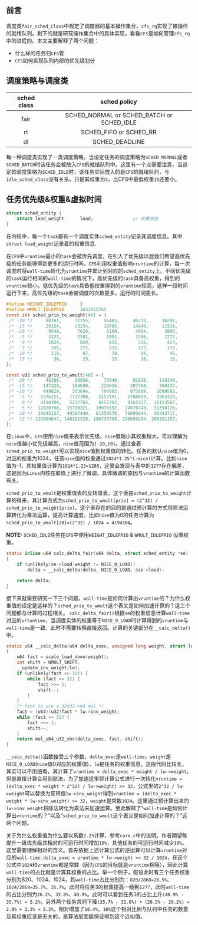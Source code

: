 <!-- CFS（二）CFS优先级 -->

## 前言

调度类`fair_sched_class`中规定了调度器的基本操作集合，`cfs_rq`实现了被操作的就绪队列。剩下的就是研究操作集合中的具体实现，看看`CFS`是如何管理`cfs_rq`中的进程的。本文主要解释了两个问题：
- 什么样的任务归`CFS`管
- `CFS`如何实现队列内部的优先级划分

## 调度策略与调度类

| sched class |               sched policy                |
| :---------: | :---------------------------------------: |
|    fair     | SCHED_NORMAL or SCHED_BATCH or SCHED_IDLE |
|     rt      |          SCHED_FIFO or SCHED_RR           |
|     dl      |              SCHED_DEADLINE               |

每一种调度类实现了一类调度策略。当设定任务的调度策略为`SCHED_NORMAL`或者`SCHED_BATCH`时该任务会被放入`CFS`的就绪队列中。这里有一个点需要注意，当设定的调度策略为`SCHED_IDLE`时，该任务实际放入的是`CFS`的就绪队列，与`idle_sched_class`没有关系。只是其权重为`3`，比CFS中最低权重`15`还要小。

## 任务优先级&权重&虚拟时间

```c
struct sched_entity {
    struct load_weight		load;               // 权重信息
}
```

在内核中，每一个`task`都有一个调度实体`sched_entity`记录其调度信息。其中`struct load_weight`记录着的权重信息.

在`CFS`中`vruntime`最小的`task`会被优先调度，在引入了优先级以后我们希望高优先级的任务能够得到更多的运行时间，`CFS`利用权重值影响`vruntime`的计算，每一次调度时将`wall-time`转化为`vruntime`并累计到对应的`sched_entity`上。不同优先级的`task`运行相同的`wall-time`的情况下，高优先级的`task`具备高权重，得到的`vruntime`较小，低优先级的`task`具备低权重得到的`vruntime`较高，这样一段时间运行下来，高优先级的`task`会被调度的次数更多，运行的时间更长。

```c
#define WEIGHT_IDLEPRIO		3              
#define WMULT_IDLEPRIO		1431655765
const int sched_prio_to_weight[40] = {
 /* -20 */     88761,     71755,     56483,     46273,     36291,
 /* -15 */     29154,     23254,     18705,     14949,     11916,
 /* -10 */      9548,      7620,      6100,      4904,      3906,
 /*  -5 */      3121,      2501,      1991,      1586,      1277,
 /*   0 */      1024,       820,       655,       526,       423,
 /*   5 */       335,       272,       215,       172,       137,
 /*  10 */       110,        87,        70,        56,        45,
 /*  15 */        36,        29,        23,        18,        15,
};

const u32 sched_prio_to_wmult[40] = {
 /* -20 */     48388,     59856,     76040,     92818,    118348,
 /* -15 */    147320,    184698,    229616,    287308,    360437,
 /* -10 */    449829,    563644,    704093,    875809,   1099582,
 /*  -5 */   1376151,   1717300,   2157191,   2708050,   3363326,
 /*   0 */   4194304,   5237765,   6557202,   8165337,  10153587,
 /*   5 */  12820798,  15790321,  19976592,  24970740,  31350126,
 /*  10 */  39045157,  49367440,  61356676,  76695844,  95443717,
 /*  15 */ 119304647, 148102320, 186737708, 238609294, 286331153,
};
```

在`Linux`中，`CFS`使用`nice`值来表示优先级，`nice`值越小其权重越大，可以理解为`nice`值越小优先级越高，`nice`值范围为`[-20,19]`。通过查表`sched_prio_to_weight`可以实现`nice`值到权重值的转化。任务的默认`nice`值为0，对应的权重为1024，任意`nice`值的权重通过`1024*1.25^(-nice)`计算。比如`nice`值为-1，其权重值计算为`1024*1.25=1280`，这里会发现与表中的`1277`存在偏差，这是因为`Linux`内核在取值上进行了微调，具体微调的原因与`vruntime`的计算函数有关。

`sched_prio_to_wmult`是权重值表的反转值表，这个表由`sched_prio_to_weight`计算的得来，其计算方式为`sched_prio_to_wmult[prio] = (2^32) / sched_prio_to_weight[prio]`。这个表存在的目的是通过预计算的方式将除法运算转化为乘法运算，提高计算速度。比如`nice`值为0的任务计算为`sched_prio_to_wmult[20]=(2^32) / 1024 = 4194304`。

**NOTE:** `SCHED_IDLE`任务在`CFS`中使用`WEIGHT_IDLEPRIO` & `WMULT_IDLEPRIO` 设置权重。

```c
static inline u64 calc_delta_fair(u64 delta, struct sched_entity *se)
{
    if (unlikely(se->load.weight != NICE_0_LOAD))
        delta = __calc_delta(delta, NICE_0_LOAD, &se->load);

    return delta;
}
```

接下来就需要研究一下三个问题，`wall-time`是如何计算出`vruntime`的？为什么权重值的设定是这样的？`sched_prio_to_wmult`这个表又是如何加速计算的？这三个问题都与计算的过程相关。
`calc_delta_fair()`根据`se`的权重信息计算`wall-time`对应的`vrtuntime`，当调度实体的权重等于`NICE_0_LOAD`时计算得到的`vruntime`与`wall-time`是一致，此时不需要转换直接返回。计算的关键部分在`__calc_delta()`中。

```c
static u64 __calc_delta(u64 delta_exec, unsigned long weight, struct load_weight *lw)
{
    u64 fact = scale_load_down(weight);
    int shift = WMULT_SHIFT;
    __update_inv_weight(lw);
    if (unlikely(fact >> 32)) {
        while (fact >> 32) {
            fact >>= 1;
            shift--;
        }
    }
    /* hint to use a 32x32->64 mul */
    fact = (u64)(u32)fact * lw->inv_weight;
    while (fact >> 32) {
        fact >>= 1;
        shift--;
    }
    return mul_u64_u32_shr(delta_exec, fact, shift);
}
```

`__calc_delta()`函数接受三个参数，`delta_exec`是`wall-time`，`weight`是`NICE_0_LOAD`(`nice`值0对应的权重值)，`lw`是任务的权重信息。这段代码比较长，其实可以不用细看，其计算了`vruntime = delta_exec * weight / lw->weight`。但是直接计算会用到除法，为了加速这里将计算公式进行一次转化`vruntime = (delta_exec * weight * 2^32) / lw->weight) >> 32`，公式里的`2^32 / lw->weight`可以替换为反转值`lw->inv_weight`得到`vruntime = (delta_exec * weight * lw->inv_weight) >> 32`，`weight`是常数`1024`。这里通过预计算出来的`lw->inv_weight`将除法转化为乘法来加速运算。至此解释了“`wall-time`是如何计算出`vruntime`的？”以及“`sched_prio_to_wmult`这个表又是如何加速计算的？”这两个问题。

关于为什么权重值为什么要以系数`1.25`计算，参考`core.c`中的说明。作者期望每提升一级优先级其相对的可运行时间增加`10%`，其他任务的可运行时间减少`10%`。这里需要理解相对的含义。首先依据上述计算公式的逆运算可以计算`vruntime`对应的`wall-time`: `delta_exec = vruntime * lw->weight >> 32 / 1024`，在这个公式中`1024`和`vruntime`都是常数（因为`CFS`的目标就是`vruntime`相等），因此计算`wall-time`的占比就是计算其权重的占比。举一个例子，假设此时有三个任务权重分别为820、1024、1024，其`wall-time`占比分别为：`820/2868=28.5%`、`1024/2868=35.7%`、`35.7%`。此时将任务3的权重提高一级到`1277`，此时`wall-time`的占比分别为`26.2%`、`32.8%`、`40.9%`。此时可以看到任务3的占比上升`(40.9% - 35.7%) = 5.2%`，另外两个任务共同下降`(35.7% - 32.8%) + (28.5% - 26.2%) = 2.9% + 2.3% = 5.2%`，相对增加了`10.4%`。`10%`这个相对比例与队列中任务的数量及其权重应该是无关的，是算法层面能保证得到这个近似值。